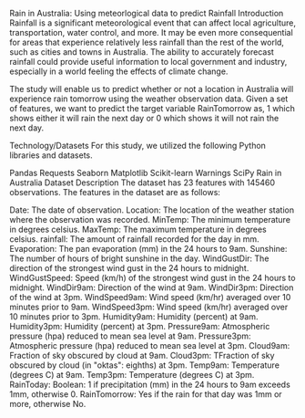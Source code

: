 Rain in Australia: Using meteorlogical data to predict Rainfall
Introduction
Rainfall is a significant meteorological event that can affect local agriculture, transportation, water control, and more. It may be even more consequential for areas that experience relatively less rainfall than the rest of the world, such as cities and towns in Australia. The ability to accurately forecast rainfall could provide useful information to local government and industry, especially in a world feeling the effects of climate change.

The study will enable us to predict whether or not a location in Australia will experience rain tomorrow using the weather observation data. Given a set of features, we want to predict the target variable RainTomorrow as, 1 which shows either it will rain the next day or 0 which shows it will not rain the next day.

Technology/Datasets
For this study, we utilized the following Python libraries and datasets.

Pandas
Requests
Seaborn
Matplotlib
Scikit-learn
Warnings
SciPy
Rain in Australia
Dataset Description
The dataset has 23 features with 145460 observations. The features in the dataset are as follows:

Date: The date of observation.
Location: The location of the weather station where the observation was recorded.
MinTemp: The minimum temperature in degrees celsius.
MaxTemp: The maximum temperature in degrees celsius.
rainfall: The amount of rainfall recorded for the day in mm.
Evaporation: The pan evaporation (mm) in the 24 hours to 9am.
Sunshine: The number of hours of bright sunshine in the day.
WindGustDir: The direction of the strongest wind gust in the 24 hours to midnight.
WindGustSpeed: Speed (km/h) of the strongest wind gust in the 24 hours to midnight.
WindDir9am: Direction of the wind at 9am.
WindDir3pm: Direction of the wind at 3pm.
WindSpeed9am: Wind speed (km/hr) averaged over 10 minutes prior to 9am.
WindSpeed3pm: Wind speed (km/hr) averaged over 10 minutes prior to 3pm.
Humidity9am: Humidity (percent) at 9am.
Humidity3pm: Humidity (percent) at 3pm.
Pressure9am: Atmospheric pressure (hpa) reduced to mean sea level at 9am.
Pressure3pm: Atmospheric pressure (hpa) reduced to mean sea level at 3pm.
Cloud9am: Fraction of sky obscured by cloud at 9am.
Cloud3pm: TFraction of sky obscured by cloud (in "oktas": eighths) at 3pm.
Temp9am: Temperature (degrees C) at 9am.
Temp3pm: Temperature (degrees C) at 3pm.
RainToday: Boolean: 1 if precipitation (mm) in the 24 hours to 9am exceeds 1mm, otherwise 0.
RainTomorrow: Yes if the rain for that day was 1mm or more, otherwise No.
